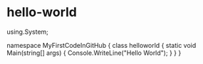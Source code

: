 # hello-world

using.System;

namespace MyFirstCodeInGitHub {
  class helloworld {
    static void Main(string[] args) {
      Console.WriteLine("Hello World");
    }
  }
}

